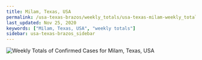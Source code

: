 ```yaml
---
title: Milam, Texas, USA
permalink: /usa-texas-brazos/weekly_totals/usa-texas-milam-weekly_totals.html
last_updated: Nov 25, 2020
keywords: ["Milam, Texas, USA", "weekly totals"]
sidebar: usa-texas-brazos_sidebar
---
```


![Weekly Totals of Confirmed Cases for Milam, Texas, USA](/covid_tracker/images/graphs/usa-texas-milam-weekly_totals_graph.png)
